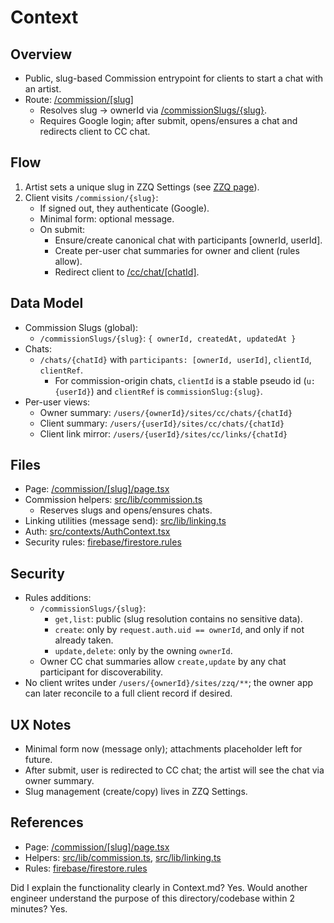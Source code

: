 # Context

## Overview
- Public, slug-based Commission entrypoint for clients to start a chat with an artist.
- Route: [/commission/[slug]](src/app/commission/[slug]/page.tsx)
  - Resolves slug -> ownerId via [/commissionSlugs/{slug}](firebase/firestore.rules).
  - Requires Google login; after submit, opens/ensures a chat and redirects client to CC chat.

## Flow
1. Artist sets a unique slug in ZZQ Settings (see [ZZQ page](src/app/zzq/page.tsx)).
2. Client visits `/commission/{slug}`:
   - If signed out, they authenticate (Google).
   - Minimal form: optional message.
   - On submit:
     - Ensure/create canonical chat with participants [ownerId, userId].
     - Create per-user chat summaries for owner and client (rules allow).
     - Redirect client to [/cc/chat/[chatId]](src/app/cc/chat/[chatId]/page.tsx).

## Data Model
- Commission Slugs (global):
  - `/commissionSlugs/{slug}`: `{ ownerId, createdAt, updatedAt }`
- Chats:
  - `/chats/{chatId}` with `participants: [ownerId, userId]`, `clientId`, `clientRef`.
    - For commission-origin chats, `clientId` is a stable pseudo id (`u:{userId}`) and `clientRef` is `commissionSlug:{slug}`.
- Per-user views:
  - Owner summary: `/users/{ownerId}/sites/cc/chats/{chatId}`
  - Client summary: `/users/{userId}/sites/cc/chats/{chatId}`
  - Client link mirror: `/users/{userId}/sites/cc/links/{chatId}`

## Files
- Page: [/commission/[slug]/page.tsx](src/app/commission/[slug]/page.tsx)
- Commission helpers: [src/lib/commission.ts](src/lib/commission.ts)
  - Reserves slugs and opens/ensures chats.
- Linking utilities (message send): [src/lib/linking.ts](src/lib/linking.ts)
- Auth: [src/contexts/AuthContext.tsx](src/contexts/AuthContext.tsx)
- Security rules: [firebase/firestore.rules](firebase/firestore.rules)

## Security
- Rules additions:
  - `/commissionSlugs/{slug}`:
    - `get,list`: public (slug resolution contains no sensitive data).
    - `create`: only by `request.auth.uid == ownerId`, and only if not already taken.
    - `update,delete`: only by the owning `ownerId`.
  - Owner CC chat summaries allow `create,update` by any chat participant for discoverability.
- No client writes under `/users/{ownerId}/sites/zzq/**`; the owner app can later reconcile to a full client record if desired.

## UX Notes
- Minimal form now (message only); attachments placeholder left for future.
- After submit, user is redirected to CC chat; the artist will see the chat via owner summary.
- Slug management (create/copy) lives in ZZQ Settings.

## References
- Page: [/commission/[slug]/page.tsx](src/app/commission/[slug]/page.tsx)
- Helpers: [src/lib/commission.ts](src/lib/commission.ts), [src/lib/linking.ts](src/lib/linking.ts)
- Rules: [firebase/firestore.rules](firebase/firestore.rules)

Did I explain the functionality clearly in Context.md? Yes.
Would another engineer understand the purpose of this directory/codebase within 2 minutes? Yes.